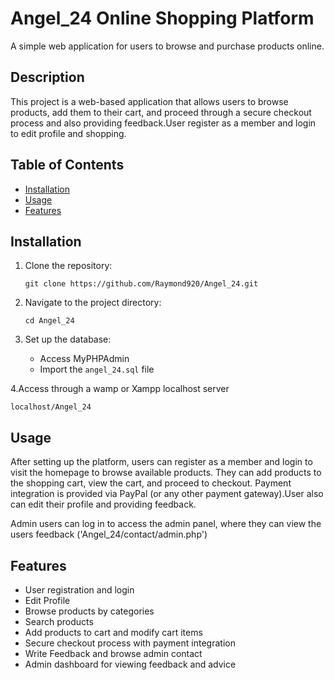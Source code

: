 # Angel_24 Online Shopping Platform
A simple web application for users to browse and purchase products online.

## Description
This project is a web-based application that allows users to browse products, add them to their cart, and proceed through a secure checkout process and also providing feedback.User register as a member and login to edit profile and shopping.

## Table of Contents
- [Installation](#installation)
- [Usage](#usage)
- [Features](#features)

## Installation

1. Clone the repository:
   ```
   git clone https://github.com/Raymond920/Angel_24.git
   ```

2. Navigate to the project directory:
   ```
   cd Angel_24
   ```
3. Set up the database:
   - Access MyPHPAdmin 
   - Import the `angel_24.sql` file 

4.Access through a wamp or Xampp localhost server
   ```
  localhost/Angel_24
   ```
## Usage
After setting up the platform, users can register as a member and login to visit the homepage to browse available products. They can add products to the shopping cart, view the cart, and proceed to checkout. Payment integration is provided via PayPal (or any other payment gateway).User also can edit their profile and providing feedback.

Admin users can log in to access the admin panel, where they can view the users feedback
('Angel_24/contact/admin.php')

## Features
- User registration and login
- Edit Profile
- Browse products by categories
- Search products
- Add products to cart and modify cart items
- Secure checkout process with payment integration
- Write Feedback and browse admin contact
- Admin dashboard for viewing feedback and advice


